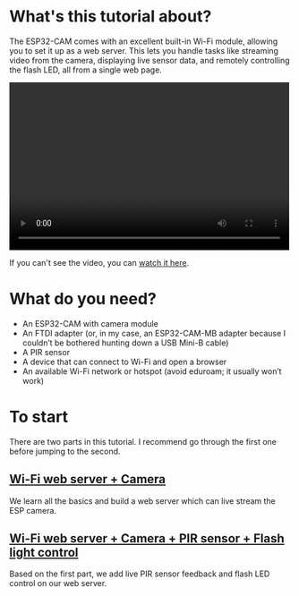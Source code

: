 # What's this tutorial about?

The ESP32-CAM comes with an excellent built-in Wi-Fi module, allowing you to set it up as a web server. This lets you handle tasks like streaming video from the camera, displaying live sensor data, and remotely controlling the flash LED, all from a single web page.

<video width="500" height="300" controls>
  <source src="../Figures/webserver_demo.mp4" type="video/mp4">
  Your browser does not support the video tag.
</video>

If you can't see the video, you can [watch it here](../Figures/webserver_demo.mp4).

# What do you need?

- An ESP32-CAM with camera module
- An FTDI adapter (or, in my case, an ESP32-CAM-MB adapter because I couldn’t be bothered hunting down a USB Mini-B cable)
- A PIR sensor
- A device that can connect to Wi-Fi and open a browser
- An available Wi-Fi network or hotspot (avoid eduroam; it usually won’t work)

# To start

There are two parts in this tutorial. I recommend go through the first one before jumping to the second.

## [Wi-Fi web server + Camera](./just_camera/README.md)

We learn all the basics and build a web server which can live stream the ESP camera.

## [Wi-Fi web server + Camera + PIR sensor + Flash light control](./camera_pir_flash_led/README.md)

Based on the first part, we add live PIR sensor feedback and flash LED control on our web server.